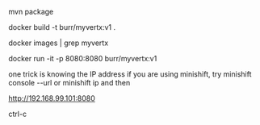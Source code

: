 

mvn package

docker build -t burr/myvertx:v1 .

docker images | grep myvertx

docker run -it -p 8080:8080 burr/myvertx:v1

one trick is knowing the IP address
if you are using minishift, try minishift console --url 
or minishift ip
and then

http://192.168.99.101:8080

ctrl-c



